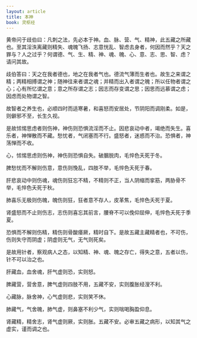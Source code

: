 ```yaml
---
layout: article
title: 本神
book: 灵枢经
---
```


黄帝问于歧伯曰：凡刺之法，先必本于神。血、脉、营、气、精神，此五藏之所藏也。至其淫泆离藏则精失、魂魄飞扬、志意恍乱、智虑去身者，何因而然乎？天之罪与？人之过乎？何谓德、气、生、精、神、魂、魄、心、意、志、思、智、虑？请问其故。

歧伯答曰：天之在我者德也，地之在我者气也。德流气薄而生者也。故生之来谓之精；两精相搏谓之神；随神往来者谓之魂；并精而出入者谓之魄；所以任物者谓之心；心有所忆谓之意；意之所存谓之志；因志而存变谓之思；因思而远慕谓之虑；因虑而处物谓之智。

故智者之养生也，必顺四时而适寒暑，和喜怒而安居处，节阴阳而调刚柔。如是，则僻邪不至，长生久视。

是故怵惕思虑者则伤神，神伤则恐惧流淫而不止。因悲哀动中者，竭绝而失生。喜乐者，神惮散而不藏。愁忧者，气闭塞而不行。盛怒者，迷惑而不治。恐惧者，神荡惮而不收。

心，怵惕思虑则伤神，神伤则恐惧自失。破䐃脱肉，毛悴色夭死于冬。

脾愁忧而不解则伤意，意伤则悗乱，四肢不举，毛悴色夭死于春。

肝悲哀动中则伤魂，魂伤则狂忘不精，不精则不正，当人阴缩而挛筋，两胁骨不举，毛悴色夭死于秋。

肺喜乐无极则伤魄，魄伤则狂，狂者意不存人，皮革焦，毛悴色夭死于夏。

肾盛怒而不止则伤志，志伤则喜忘其前言，腰脊不可以俛仰屈伸，毛悴色夭死于季夏。

恐惧而不解则伤精，精伤则骨酸痿厥，精时自下。是故五藏主藏精者也，不可伤，伤则失守而阴虚；阴虚则无气，无气则死矣。

是故用针者，察观病人之态，以知精、神、魂、魄之存亡，得失之意，五者以伤，针不可以治之也。

肝藏血，血舍魂，肝气虚则恐，实则怒。

脾藏营，营舍意，脾气虚则四肢不用，五藏不安，实则腹胀经溲不利。

心藏脉，脉舍神，心气虚则悲，实则笑不休。

肺藏气，气舍魄，肺气虚，则鼻塞不利少气，实则喘喝胸盈仰息。

肾藏精，精舍志，肾气虚则厥，实则胀。五藏不安。必审五藏之病形，以知其气之虚实，谨而调之也。

